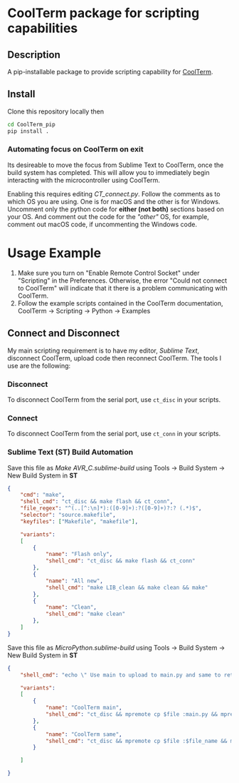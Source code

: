 # CoolTerm package for scripting capabilities
## Description
A pip-installable package to provide scripting capability for [CoolTerm](https://freeware.the-meiers.org).

## Install
Clone this repository locally then 
```bash
cd CoolTerm_pip
pip install .
```
### Automating focus on CoolTerm on exit
Its desireable to move the focus from Sublime Text to CoolTerm, once the build system has completed. This will allow you to immediately begin interacting with the microcontroller using CoolTerm.

Enabling this requires editing *CT_connect.py*. Follow the comments as to which OS you are using. One is for macOS and the other is for Windows. Uncomment only the python code for **either (not both)** sections based on your OS. And comment out the code for the *"other"* OS, for example, comment out macOS code, if uncommenting the Windows code.

# Usage Example
1. Make sure you turn on "Enable Remote Control Socket" under "Scripting" in the Preferences. Otherwise, the error "Could not connect to CoolTerm" will indicate that it there is a problem communicating with CoolTerm.
2. Follow the example scripts contained in the CoolTerm documentation, CoolTerm -> Scripting -> Python -> Examples

## Connect and Disconnect
My main scripting requirement is to have my editor, *Sublime Text*, disconnect CoolTerm, upload code then reconnect CoolTerm. The tools I use are the following:

### Disconnect
To disconnect CoolTerm from the serial port, use `ct_disc` in your scripts.

### Connect
To disconnect CoolTerm from the serial port, use `ct_conn` in your scripts.

### Sublime Text (ST) Build Automation
Save this file as *Make AVR_C.sublime-build* using Tools -> Build System -> New Build System in **ST**
```json
{
	"cmd": "make",
	"shell_cmd": "ct_disc && make flash && ct_conn",
	"file_regex": "^(..[^:\n]*):([0-9]+):?([0-9]+)?:? (.*)$",
	"selector": "source.makefile",
	"keyfiles": ["Makefile", "makefile"],

	"variants":
	[
		{
			"name": "Flash only",
			"shell_cmd": "ct_disc && make flash && ct_conn"
		},
		{
			"name": "All new",
			"shell_cmd": "make LIB_clean && make clean && make"
		},
		{
			"name": "Clean",
			"shell_cmd": "make clean"
		},
	]
}
```

Save this file as *MicroPython.sublime-build* using Tools -> Build System -> New Build System in **ST**
```json
{
	"shell_cmd": "echo \" Use main to upload to main.py and same to retain filename\" ",

	"variants":
	[
		{
			"name": "CoolTerm main",
			"shell_cmd": "ct_disc && mpremote cp $file :main.py && mpremote reset && ct_conn"
		},
		{
			"name": "CoolTerm same",
			"shell_cmd": "ct_disc && mpremote cp $file :$file_name && mpremote reset && ct_conn"
		}

	]

}
```
